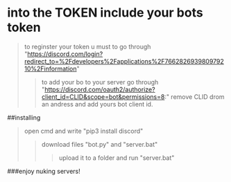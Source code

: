 #	into the TOKEN include your bots token 
>	to reginster your token u must to go through "https://discord.com/login?redirect_to=%2Fdevelopers%2Fapplications%2F766282693980979210%2Finformation"
>>	to add your bo to your server go through "https://discord.com/oauth2/authorize?client_id=CLID&scope=bot&permissions=8:" remove CLID drom an andress and add yours bot client id.


##installing 
>open cmd and write "pip3 install discord"
>>download files "bot.py" and "server.bat" 
>>>upload it to a folder and run "server.bat"


###enjoy nuking servers!
